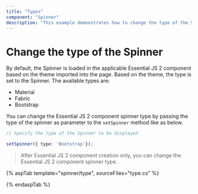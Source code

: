```yaml
---
title: "Types"
component: "Spinner"
description: "This example demonstrates how to change the type of the Spinner component based on theme."
---
```


# Change the type of the Spinner

By default, the Spinner is loaded in the applicable Essential JS 2 component based on the theme imported into the page. Based on the theme, the type is set to the Spinner.
The available types are:
* Material
* Fabric
* Bootstrap

You can change the Essential JS 2 component spinner type by passing the type of the spinner as parameter to the `setSpinner` method like as below.

```typescript
// Specify the type of the Spinner to be displayed

setSpinner({ type: 'Bootstrap'});
```

> After Essential JS 2 component creation only, you can change the Essential JS 2 component spinner type.

{% aspTab template="spinner/type", sourceFiles="type.cs" %}

{% endaspTab %}